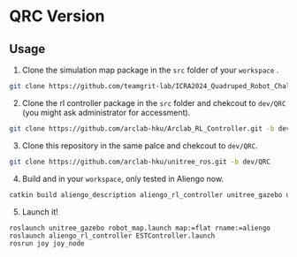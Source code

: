 # QRC Version 

## Usage


1. Clone the simulation map package in the `src` folder of your `workspace` .
```bash
git clone https://github.com/teamgrit-lab/ICRA2024_Quadruped_Robot_Challenges.git
```

2. Clone the rl controller package in the `src` folder and chekcout to `dev/QRC` (you might ask administrator for accessment).
```bash
git clone https://github.com/arclab-hku/Arclab_RL_Controller.git -b dev/QRC
```

3. Clone this repository in the same palce and chekcout to `dev/QRC`.
```bash
git clone https://github.com/arclab-hku/unitree_ros.git -b dev/QRC
```

4. Build and in your `workspace`, only tested in Aliengo now.
```bash
catkin build aliengo_description aliengo_rl_controller unitree_gazebo unitree_legged_msgs unitree_legged_control unitree_controller  gazebo_ros_p3d_tf extend_robot_state_publisher ICRA2024_Quadruped_Competition
```
5. Launch it!
```
roslaunch unitree_gazebo robot_map.launch map:=flat rname:=aliengo
roslaunch aliengo_rl_controller ESTController.launch
rosrun joy joy_node
```